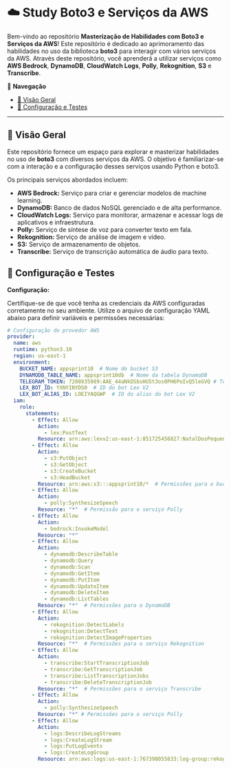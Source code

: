 #  ☁️ Study Boto3 e Serviços da AWS

Bem-vindo ao repositório **Masterização de Habilidades com Boto3 e Serviços da AWS**! Este repositório é dedicado ao aprimoramento das habilidades no uso da biblioteca **boto3** para interagir com vários serviços da AWS. Através deste repositório, você aprenderá a utilizar serviços como **AWS Bedrock**, **DynamoDB**, **CloudWatch Logs**, **Polly**, **Rekognition**, **S3** e **Transcribe**.

📌 **Navegação**

- [📝 Visão Geral](#visão-geral)
- [🔧 Configuração e Testes](#configuração-e-testes)

---

## 📝 Visão Geral

Este repositório fornece um espaço para explorar e masterizar habilidades no uso de **boto3** com diversos serviços da AWS. O objetivo é familiarizar-se com a interação e a configuração desses serviços usando Python e boto3. 

Os principais serviços abordados incluem:

- **AWS Bedrock:** Serviço para criar e gerenciar modelos de machine learning.
- **DynamoDB:** Banco de dados NoSQL gerenciado e de alta performance.
- **CloudWatch Logs:** Serviço para monitorar, armazenar e acessar logs de aplicativos e infraestrutura.
- **Polly:** Serviço de síntese de voz para converter texto em fala.
- **Rekognition:** Serviço de análise de imagem e vídeo.
- **S3:** Serviço de armazenamento de objetos.
- **Transcribe:** Serviço de transcrição automática de áudio para texto.

## 🔧 Configuração e Testes

**Configuração:**

Certifique-se de que você tenha as credenciais da AWS configuradas corretamente no seu ambiente. Utilize o arquivo de configuração YAML abaixo para definir variáveis e permissões necessárias:

```yml
# Configuração do provedor AWS
provider:
  name: aws
  runtime: python3.10
  region: us-east-1
  environment:
    BUCKET_NAME: appsprint10  # Nome do bucket S3 
    DYNAMODB_TABLE_NAME: appsprint10db  # Nome da tabela DynamoDB
    TELEGRAM_TOKEN: 7208935989:AAE_44aNkDSbsHUSt3os0PH6PoIvQ5leGVQ # Token do Bot do Telegram
    LEX_BOT_ID: YXNYINYDS0  # ID do bot Lex V2
    LEX_BOT_ALIAS_ID: LOEIYAQGWP  # ID do alias do bot Lex V2
  iam:
    role: 
      statements:
        - Effect: Allow
          Action:
            - lex:PostText
          Resource: arn:aws:lexv2:us-east-1:851725456827:NatalDosPequenosChatbot/YXNYINYDS0/3
        - Effect: Allow
          Action:
            - s3:PutObject
            - s3:GetObject
            - s3:CreateBucket
            - s3:HeadBucket
          Resource: arn:aws:s3:::appsprint10/*  # Permissões para o bucket S3
        - Effect: Allow
          Action:
            - polly:SynthesizeSpeech
          Resource: "*"  # Permissão para o serviço Polly
        - Effect: Allow
          Action:
            - bedrock:InvokeModel
          Resource: "*"
        - Effect: Allow
          Action:
            - dynamodb:DescribeTable
            - dynamodb:Query
            - dynamodb:Scan
            - dynamodb:GetItem
            - dynamodb:PutItem
            - dynamodb:UpdateItem
            - dynamodb:DeleteItem
            - dynamodb:ListTables
          Resource: "*"  # Permissões para o DynamoDB
        - Effect: Allow
          Action:
            - rekognition:DetectLabels
            - rekognition:DetectText
            - rekognition:DetectImageProperties
          Resource: "*"  # Permissões para o serviço Rekognition
        - Effect: Allow
          Action:
            - transcribe:StartTranscriptionJob
            - transcribe:GetTranscriptionJob
            - transcribe:ListTranscriptionJobs
            - transcribe:DeleteTranscriptionJob
          Resource: "*"  # Permissões para o serviço Transcribe
        - Effect: Allow
          Action:
            - polly:SynthesizeSpeech
          Resource: "*" # Permissões para o serviço Polly
        - Effect: Allow
          Action:
            - logs:DescribeLogStreams
            - logs:CreateLogStream
            - logs:PutLogEvents
            - logs:CreateLogGroup
          Resource: arn:aws:logs:us-east-1:767398055833:log-group:rekognition-logs:log-stream:*
```



